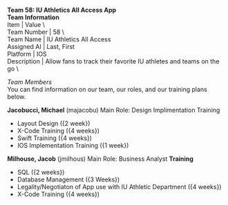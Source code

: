 **Team 58: IU Athletics All Access App**\
**Team Information**
\
Item | Value 
\    
Team Number | 58 
\      
Team Name | IU Athletics All Access 
\
Assigned AI | Last, First 
\
Platform | IOS 
\
Description | Allow fans to track their favorite IU athletes and teams on the go 
\


*Team Members* \
You can find information on our team, our roles, and our training plans below.

**Jacobucci, Michael** (majacobu)
Main Role: Design Implimentation
Training
- Layout Design ({2 week})
- X-Code Training ({4 weeks}) 
- Swift Training ({4 weeks})
- IOS Implementation Training ({1 week})

**Milhouse, Jacob** (jmilhous)
Main Role: Business Analyst
**Training**
- SQL ({2 weeks})
- Database Management ({3 Weeks})
- Legality/Negotiaton of App use with IU Athletic Department ({4 weeks})
- X-Code Training ({4 weeks})
